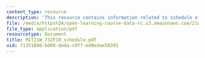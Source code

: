 ```yaml
---
content_type: resource
description: 'This resource contains information related to schedule of deliverables. '
file: /media/https%3A/open-learning-course-data-rc.s3.amazonaws.com/21w-732-science-writing-and-new-media-fall-2010/f1351890b008dedac0f7ed8edae50393_MIT21W_732F10_schedule.pdf
file_type: application/pdf
resourcetype: Document
title: MIT21W_732F10_schedule.pdf
uid: f1351890-b008-deda-c0f7-ed8edae50393
---
```

